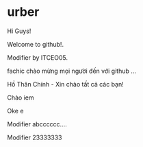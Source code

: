 # urber

Hi Guys!

Welcome to github!.

Modifier by ITCEO05.

fachic chào mừng mọi người đến với github ...

Hồ Thân Chính - Xin chào tất cả các bạn!

Chào iem

Oke e

Modifier abcccccc....

Modifier 23333333




